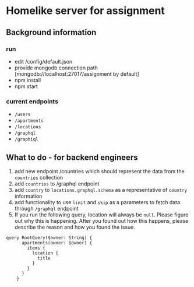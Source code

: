 # Homelike server for assignment

## Background information

### run
- edit /config/default.json
- provide mongodb connection path [mongodb://localhost:27017/assignment by default]
- npm install
- npm start

### current endpoints
- `/users`
- `/apartments`
- `/locations`
- `/graphql`
- `/graphiql`

## What to do - for backend engineers
1. add new endpoint /countries which should represent the data from the `countries` collection
1. add `countries` to /graphql endpoint
1. add `country` to `locations.graphql.schema` as a representative of `country` information
1. add functionality to use `limit` and `skip` as a parameters to fetch data through `/graphql` endpoint
1. If you run the following query, location will always be `null`. Please figure out why this is happening.
After you found out how this happens, please describe the reason and how you found the issue. 
```
query RootQuery($owner: String) {
      apartments(owner: $owner) {  
        items {  
          location {  
            title  
          }  
        }  
      }  
    }
```  